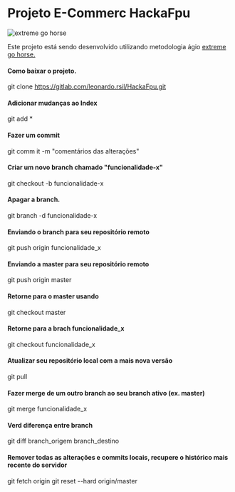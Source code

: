 # Projeto E-Commerc HackaFpu
![extreme go horse](http://helio.loureiro.eng.br/images/stories/2013/extreme-go-horse-xgh.png)

Este projeto está sendo desenvolvido utilizando metodologia ágio
[extreme go horse.](http://www.gohorseprocess.com.br/extreme-go-horse-(xgh) "Clique e acesse agora!" )

#### Como baixar o projeto.
git clone https://gitlab.com/leonardo.rsil/HackaFpu.git

#### Adicionar mudanças ao Index
git add *

#### Fazer um commit
 git comm it -m "comentários das alterações"

#### Criar um novo branch chamado "funcionalidade-x"
git checkout -b funcionalidade-x

#### Apagar a branch.
git branch -d funcionalidade-x

#### Enviando o branch para seu repositório remoto
git push origin funcionalidade_x

#### Enviando a master para seu repositório remoto
git push origin master

#### Retorne para o master usando
git checkout master

#### Retorne para a brach funcionalidade_x
git checkout funcionalidade_x

#### Atualizar seu repositório local com a mais nova versão
git pull

#### Fazer merge de um outro branch ao seu branch ativo (ex. master)
git merge funcionalidade_x

#### Verd diferença entre branch
git diff branch_origem branch_destino

#### Remover todas as alterações e commits locais, recupere o histórico mais recente do servidor
git fetch origin
git reset --hard origin/master


